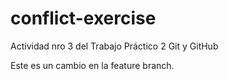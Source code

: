 # conflict-exercise
Actividad nro 3 del Trabajo Práctico 2 Git y GitHub

Este es un cambio en la feature branch.
